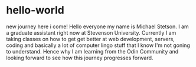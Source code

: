 # hello-world
new journey here i come!
Hello everyone my name is Michael Stetson. I am a graduate assistant right now at Stevenson University. Currently I am taking classes on how to get get better at web development, servers, coding and basically a lot of computer lingo stuff that I know I'm not goning to understand. Hence why I am learning from the Odin Community and looking forward to see how this journey progresses forward. 
